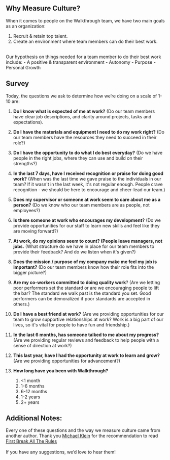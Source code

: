 ## Why Measure Culture?
When it comes to people on the Walkthrough team, we have two main goals as an organization:
1. Recruit & retain top talent. 
2. Create an environment where team members can do their best work.

<br>
Our hypothesis on things needed for a team member to do their best work include:
- A positive & transparent environment
- Autonomy 
- Purpose
- Personal Growth

## Survey
Today, the questions we ask to determine how we’re doing on a scale of 1-10 are:
1. **Do I know what is expected of me at work?** (Do our team members have clear job descriptions, and clarity around projects, tasks and expectations).

2. **Do I have the materials and equipment I need to do my work right?** (Do our team members have the resources they need to succeed in their role?)

3. **Do I have the opportunity to do what I do best everyday?** (Do we have people in the right jobs, where they can use and build on their strengths?)

4. **In the last 7 days, have I received recognition or praise for doing good work?** (When was the last time we gave praise to the individuals in our team?  If it wasn't in the last week, it's not regular enough.  People crave recognition - we should be here to  encourage and cheer-lead our team.)

5. **Does my supervisor or someone at work seem to care about me as a person?**  (Do we know who our team members are as people, not employees?)

6. **Is there someone at work who encourages my development?**  (Do we provide opportunities for our staff to learn new skills and feel like they are moving forward?)

7. **At work, do my opinions seem to count? (People leave managers, not jobs.**  (What structure do we have in place for our team members to provide their feedback?  And do we listen when it's given?)

8. **Does the mission / purpose of my company make me feel my job is important?**  (Do our team members know how their role fits into the bigger picture?)

9. **Are my co-workers committed to doing quality work**?  (Are we letting poor performers set the standard or are we encouraging people to lift the bar?  The standard we walk past is the standard you set.  Good performers can be demoralized if poor standards are accepted in others.)

10. **Do I have a best friend at work?**  (Are we providing opportunities for our team to grow supportive relationships at work?  Work is a big part of our lives, so it's vital for people to have fun and friendship.)

11. **In the last 6 months, has someone talked to me about my progress?**  (Are we providing regular reviews and feedback to help people with a sense of direction at work?)

12. **This last year, have I had the opportunity at work to learn and grow?**  (Are we providing opportunities for advancement?)

13. **How long have you been with Walkthrough?**
    1. <1 month
    2. 1-6 months
    3. 6-12 months
    4. 1-2 years
    5. 2+ years

## Additional Notes:
Every one of these questions and the way we measure culture came from another author. Thank you [Michael Klein](https://www.linkedin.com/in/michael-klein-5506b31b/) for the recommendation to read [First Break All The Rules](https://www.amazon.com/First-Break-All-Rules-Differently-ebook/dp/B01E7M6INO/ref=tmm_kin_swatch_0?_encoding=UTF8&qid=&sr=) 
<br><br>
If you have any suggestions, we’d love to hear them!
